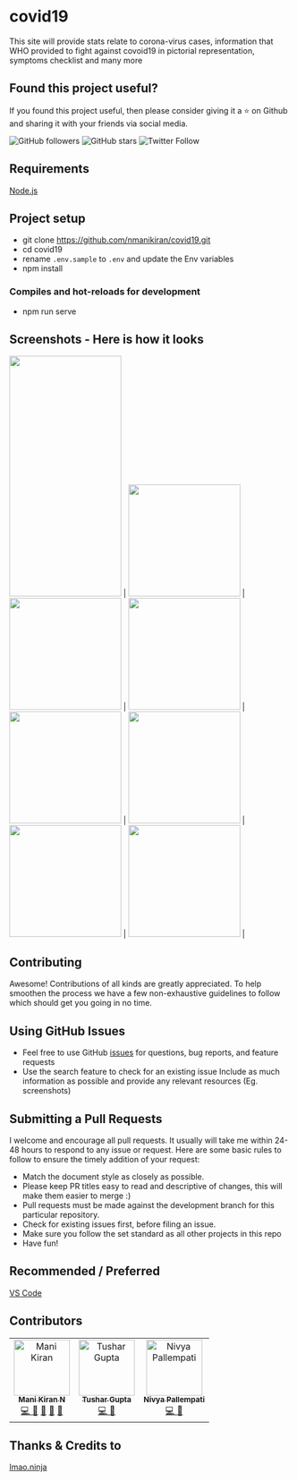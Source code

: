 # covid19

This site will provide stats relate to corona-virus cases, information that WHO provided to fight against covoid19 in pictorial representation, symptoms checklist and many more

## Found this project useful?

If you found this project useful, then please consider giving it a ⭐️ on Github and sharing it with your friends via social media.

![GitHub followers](https://img.shields.io/github/followers/nmanikiran?label=Follow&style=social) ![GitHub stars](https://img.shields.io/github/stars/nmanikiran/covid19?style=social)
![Twitter Follow](https://img.shields.io/twitter/follow/nmanikiran?label=follow&style=social)

## Requirements

[Node.js](https://nodejs.org/en/)

## Project setup

- git clone https://github.com/nmanikiran/covid19.git
- cd covid19
- rename `.env.sample` to `.env` and update the Env variables
- npm install

### Compiles and hot-reloads for development

- npm run serve

## Screenshots - Here is how it looks

<img src="./screenshots/0-PWA.jpg" width="200px" height="430px"> |
<img src="./screenshots/01-Home.png" width="200px"> |
<img src="./screenshots/02-Drawer.png" width="200px"> |
<img src="./screenshots/03-WHO.png" width="200px"> |
<img src="./screenshots/04-Symptoms.png" width="200px"> |
<img src="./screenshots/05-Info.png" width="200px"> |
<img src="./screenshots/06-FAQ.png" width="200px"> |
<img src="./screenshots/07-DarkMode.png" width="200px"> |

## Contributing

Awesome! Contributions of all kinds are greatly appreciated. To help smoothen the process we have a few non-exhaustive guidelines to follow which should get you going in no time.

## Using GitHub Issues

- Feel free to use GitHub [issues](https://github.com/nmanikiran/covid19/issues) for questions, bug reports, and feature requests
- Use the search feature to check for an existing issue Include as much information as possible and provide any relevant resources (Eg. screenshots)

## Submitting a Pull Requests

I welcome and encourage all pull requests. It usually will take me within 24-48 hours to respond to any issue or request. Here are some basic rules to follow to ensure the timely addition of your request:

- Match the document style as closely as possible.
- Please keep PR titles easy to read and descriptive of changes, this will make them easier to merge :)
- Pull requests must be made against the development branch for this particular repository.
- Check for existing issues first, before filing an issue.
- Make sure you follow the set standard as all other projects in this repo
- Have fun!

## Recommended / Preferred

[VS Code](https://code.visualstudio.com/download)

## Contributors

<table>
  <tr>
    <td align="center"><a href="http://nmanikiran.com"><img src="https://avatars2.githubusercontent.com/u/3726349?s=460&v=4" width="100px;" alt="Mani Kiran"/><br /><sub><b>Mani Kiran N</b></sub></a><br />
    <a href="#" title="Code">💻 </a>
    <a href="#" title="Documentation">📖</a>
    <a href="#" title="Ideas">🤔</a>
    <a href="#" title="Reviewed Pull Requests">👀</a>
    <a href="#" title="Maintenance">🚧 </a>
    </td>
    <td align="center"><a href="https://curioustushar.github.io/"><img src="https://avatars3.githubusercontent.com/u/12570521?v=4" width="100px;" alt="Tushar Gupta"/><br /><sub><b>Tushar Gupta</b></sub></a><br />
    <a href="#" title="Code">💻 </a>
    <a href="#" title="Answering Questions">💬 </a>
    </td>
    <td align="center"><a href="https://github.com/NivyaPallempati"><img src="https://avatars3.githubusercontent.com/u/36149369?s=460&u=b159f355ae5baf42ecd53db08ce091d1bc21aaea&v=4" width="100px;" alt="Nivya Pallempati"/><br /><sub><b>Nivya Pallempati</b></sub></a><br />
    <a href="#" title="Code">💻 </a>
    <a href="#" title="Answering Questions">💬 </a>
    </td>
  </tr>
</table>

## Thanks & Credits to

[lmao.ninja](https://corona.lmao.ninja/docs/#/)
